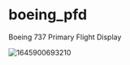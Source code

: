 # boeing_pfd
Boeing 737 Primary Flight Display

![1645900693210](https://user-images.githubusercontent.com/56669090/159220408-e68a2159-1f0b-4b95-87aa-2a7a685515cc.jpeg)

